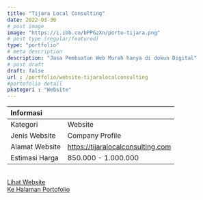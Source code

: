 ```yaml
---
title: "Tijara Local Consulting"
date: 2022-03-30
# post image
image: "https://i.ibb.co/bPPGzXn/porto-tijara.png"
# post type (regular/featured)
type: "portfolio"
# meta description
description: "Jasa Pembuatan Web Murah hanya di dokun Digital"
# post draft
draft: false
url : /portfolio/website-tijaralocalconsulting
#portofolio detail
pkategori : "Website"
---
```


| <b>Informasi</b> |  |
| :------------- |:-------------|
| Kategori              | Website    | 
| Jenis Website         | Company Profile     |
| Alamat Website        | https://tijaralocalconsulting.com     |
| Estimasi Harga        | 850.000 - 1.000.000     |

<br/>
<div class="row px-2 mt-2">
    <div class="col-md-6 mb-3 px-1">
        <a href="https://tijaralocalconsulting.com" target="_blank" rel="nofollow" class="btn btn-porto1 btn-lg btn-block data-aos="fade-right><i class="ti-shopping-cart"></i> Lihat Website</a>
    </div>
    <div class="col-md-6 mb-3 px-1">
        <a href="/portfolio" class="btn btn-porto2 btn-lg btn-block data-aos="fade-right><i class="ti-rocket"></i> Ke Halaman Portofolio</a>
    </div>
</div>